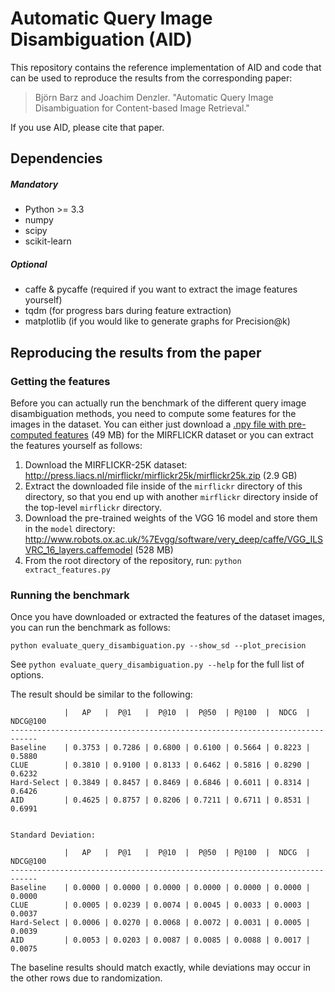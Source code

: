 Automatic Query Image Disambiguation (AID)
==========================================

This repository contains the reference implementation of AID and code that can be used
to reproduce the results from the corresponding paper:

> Björn Barz and Joachim Denzler.
> "Automatic Query Image Disambiguation for Content-based Image Retrieval."

If you use AID, please cite that paper.


Dependencies
------------

##### Mandatory

- Python >= 3.3
- numpy
- scipy
- scikit-learn

##### Optional

- caffe & pycaffe (required if you want to extract the image features yourself)
- tqdm (for progress bars during feature extraction)
- matplotlib (if you would like to generate graphs for Precision@k)


Reproducing the results from the paper
--------------------------------------

### Getting the features

Before you can actually run the benchmark of the different query image disambiguation methods,
you need to compute some features for the images in the dataset. You can either just download
a [.npy file with pre-computed features][1] (49 MB) for the MIRFLICKR dataset or you can extract
the features yourself as follows:

1. Download the MIRFLICKR-25K dataset:
   http://press.liacs.nl/mirflickr/mirflickr25k/mirflickr25k.zip (2.9 GB)
2. Extract the downloaded file inside of the `mirflickr` directory of this directory, so that you
   end up with another `mirflickr` directory inside of the top-level `mirflickr` directory.
3. Download the pre-trained weights of the VGG 16 model and store them in the `model` directory:
   http://www.robots.ox.ac.uk/%7Evgg/software/very_deep/caffe/VGG_ILSVRC_16_layers.caffemodel (528 MB)
4. From the root directory of the repository, run: `python extract_features.py`

### Running the benchmark

Once you have downloaded or extracted the features of the dataset images, you can run the benchmark
as follows:

    python evaluate_query_disambiguation.py --show_sd --plot_precision

See `python evaluate_query_disambiguation.py --help` for the full list of options.

The result should be similar to the following:

                |   AP   |  P@1   |  P@10  |  P@50  | P@100  |  NDCG  | NDCG@100
    ----------------------------------------------------------------------------
    Baseline    | 0.3753 | 0.7286 | 0.6800 | 0.6100 | 0.5664 | 0.8223 |   0.5880
    CLUE        | 0.3810 | 0.9100 | 0.8133 | 0.6462 | 0.5816 | 0.8290 |   0.6232
    Hard-Select | 0.3849 | 0.8457 | 0.8469 | 0.6846 | 0.6011 | 0.8314 |   0.6426
    AID         | 0.4625 | 0.8757 | 0.8206 | 0.7211 | 0.6711 | 0.8531 |   0.6991
    
    
    Standard Deviation:
    
                |   AP   |  P@1   |  P@10  |  P@50  | P@100  |  NDCG  | NDCG@100
    ----------------------------------------------------------------------------
    Baseline    | 0.0000 | 0.0000 | 0.0000 | 0.0000 | 0.0000 | 0.0000 |   0.0000
    CLUE        | 0.0005 | 0.0239 | 0.0074 | 0.0045 | 0.0033 | 0.0003 |   0.0037
    Hard-Select | 0.0006 | 0.0270 | 0.0068 | 0.0072 | 0.0031 | 0.0005 |   0.0039
    AID         | 0.0053 | 0.0203 | 0.0087 | 0.0085 | 0.0088 | 0.0017 |   0.0075

The baseline results should match exactly, while deviations may occur in the other rows due to
randomization.



[1]: http://www.inf-cv.uni-jena.de/dbvmedia/de/Barz/AID/features.npy
